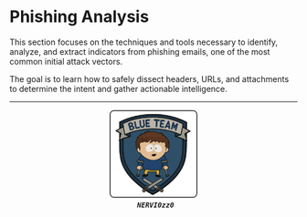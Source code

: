 # Phishing Analysis

This section focuses on the techniques and tools necessary to identify, analyze, and extract indicators from phishing emails, one of the most common initial attack vectors.

The goal is to learn how to safely dissect headers, URLs, and attachments to determine the intent and gather actionable intelligence.

---

<p align="center"> 
  <img src="assets/img/icono.png" alt="Icono del Repositorio" style="border: 2px solid #555; border-radius: 8px; width: 150px;">
  <br> <strong><em><code> NERVI0zz0</code></em></strong> 
  </p>